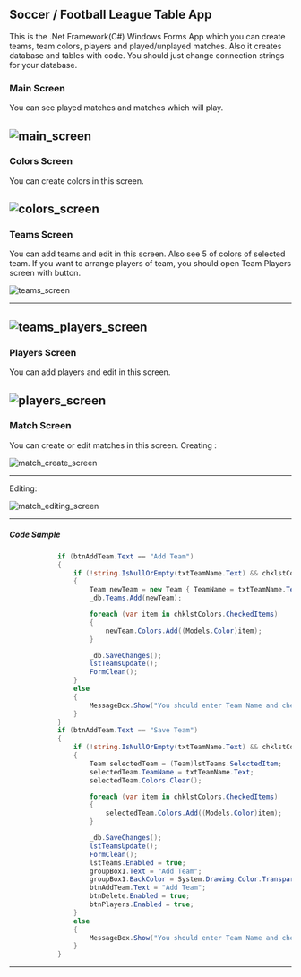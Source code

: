 ## Soccer / Football League Table App
This is the .Net Framework(C#) Windows Forms App which you can create teams, team colors, players and played/unplayed matches. 
Also it creates database and tables with code. You should just change connection strings for your database.

### Main Screen
You can see played matches and matches which will play.

![main_screen](https://i.hizliresim.com/m807soc.png)
----


### Colors Screen
You can create colors in this screen.

![colors_screen](https://i.hizliresim.com/59xbx7m.png)
----


### Teams Screen
You can add teams and edit in this screen. Also see 5 of colors of selected team. 
If you want to arrange players of team, you should open Team Players screen with button.
 
![teams_screen](https://i.hizliresim.com/hn1dknv.png)

----

![teams_players_screen](https://i.hizliresim.com/echoztq.png)
----


### Players Screen
You can add players and edit in this screen. 

![players_screen](https://i.hizliresim.com/1aqzdqa.png)
----


### Match Screen
You can create or edit matches in this screen.
Creating :

![match_create_screen](https://i.hizliresim.com/36vaqhn.png)

----
Editing:

![match_editing_screen](https://i.hizliresim.com/felivlm.png)

----


##### Code Sample

```cs
            if (btnAddTeam.Text == "Add Team")
            {
                if (!string.IsNullOrEmpty(txtTeamName.Text) && chklstColors.CheckedItems.Count > 0)
                {
                    Team newTeam = new Team { TeamName = txtTeamName.Text };
                    _db.Teams.Add(newTeam);

                    foreach (var item in chklstColors.CheckedItems)
                    {
                        newTeam.Colors.Add((Models.Color)item);
                    }

                    _db.SaveChanges();
                    lstTeamsUpdate();
                    FormClean();
                }
                else
                {
                    MessageBox.Show("You should enter Team Name and check one color at least.");
                }
            }
            if (btnAddTeam.Text == "Save Team")
            {
                if (!string.IsNullOrEmpty(txtTeamName.Text) && chklstColors.CheckedItems.Count > 0)
                {
                    Team selectedTeam = (Team)lstTeams.SelectedItem;
                    selectedTeam.TeamName = txtTeamName.Text;
                    selectedTeam.Colors.Clear();

                    foreach (var item in chklstColors.CheckedItems)
                    {
                        selectedTeam.Colors.Add((Models.Color)item);
                    }

                    _db.SaveChanges();
                    lstTeamsUpdate();
                    FormClean();
                    lstTeams.Enabled = true;
                    groupBox1.Text = "Add Team";
                    groupBox1.BackColor = System.Drawing.Color.Transparent;
                    btnAddTeam.Text = "Add Team";
                    btnDelete.Enabled = true;
                    btnPlayers.Enabled = true;
                }
                else
                {
                    MessageBox.Show("You should enter Team Name and check one color at least.");
                }
            }
```  
----
